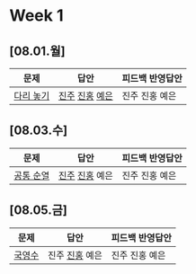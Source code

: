 # Week 1
## [08.01.월]

| 문제                                              | 답안                                          | 피드백 반영답안                       |
| ------------------------------------------------- | --------------------------------------------- | -------------------------------------- |
| [다리 놓기](https://www.acmicpc.net/problem/1010) | [진주](0801_kjj_1010.py) [진홍](0801_kjh_1010.py) [예은](0801_lye_1010.py) | 진주 진홍 예은 |

## [08.03.수]

| 문제                                              | 답안                                          | 피드백 반영답안                       |
| ------------------------------------------------- | --------------------------------------------- | -------------------------------------- |
| [공통 순열](https://www.acmicpc.net/problem/1622) | [진주](0803_kjj_1622.py) [진홍](0803_kjh_1622.py) 예은 | 진주 진홍 예은 |

## [08.05.금]

| 문제                                              | 답안                                          | 피드백 반영답안                       |
| ------------------------------------------------- | --------------------------------------------- | -------------------------------------- |
| [국영수](https://www.acmicpc.net/problem/10825) | 진주 [진홍](0805_kjh_1622.py) 예은 | 진주 진홍 예은 |

